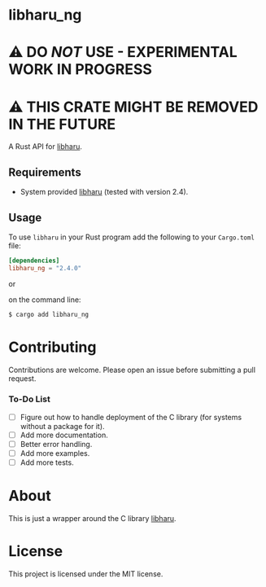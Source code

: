 # libharu_ng

# ⚠️ DO _NOT_ USE - EXPERIMENTAL WORK IN PROGRESS

# ⚠️ THIS CRATE MIGHT BE REMOVED IN THE FUTURE

A Rust API for [libharu](http://libaru.org/).

## Requirements

- System provided [libharu](http://libharu.org/) (tested with version 2.4).

## Usage

To use `libharu` in your Rust program add the following to your `Cargo.toml` file:

```toml
[dependencies]
libharu_ng = "2.4.0"
```

or

on the command line:

```bash
$ cargo add libharu_ng
```

# Contributing

Contributions are welcome. Please open an issue before submitting a pull request.

### To-Do List

- [ ] Figure out how to handle deployment of the C library (for systems without a package for it).
- [ ] Add more documentation.
- [ ] Better error handling.
- [ ] Add more examples.
- [ ] Add more tests.

# About

This is just a wrapper around the C library [libharu](http://libharu.org/).

# License

This project is licensed under the MIT license.
